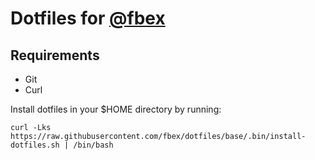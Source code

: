 # Dotfiles for [@fbex](https://github.com/fbex)

## Requirements

- Git
- Curl

Install dotfiles in your $HOME directory by running:

	curl -Lks https://raw.githubusercontent.com/fbex/dotfiles/base/.bin/install-dotfiles.sh | /bin/bash

